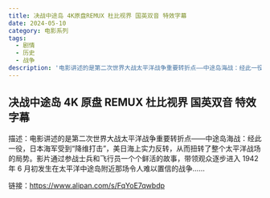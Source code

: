 ```yaml
---
title: 决战中途岛 4K原盘REMUX 杜比视界 国英双音 特效字幕
date: 2024-05-10
category: 电影系列
tags:
  - 剧情
  - 历史
  - 战争
description: '电影讲述的是第二次世界大战太平洋战争重要转折点——中途岛海战：经此一役，日本海军受到“降维打击”，美日海上实力反转，从而扭转了整个太平洋战场的局势。影片通过参战士兵和飞行员一个个鲜活的故事，带领观众逐步进入 1942 年 6 月初发生在太平洋中途岛附近那场令人难以置信的战争……'
---
```


## 决战中途岛 4K 原盘 REMUX 杜比视界 国英双音 特效字幕

描述：电影讲述的是第二次世界大战太平洋战争重要转折点——中途岛海战：经此一役，日本海军受到“降维打击”，美日海上实力反转，从而扭转了整个太平洋战场的局势。影片通过参战士兵和飞行员一个个鲜活的故事，带领观众逐步进入 1942 年 6 月初发生在太平洋中途岛附近那场令人难以置信的战争……

链接：https://www.alipan.com/s/FqYoE7qwbdp
